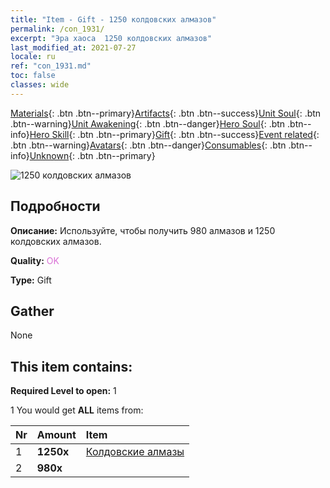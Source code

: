 ```yaml
---
title: "Item - Gift - 1250 колдовских алмазов"
permalink: /con_1931/
excerpt: "Эра хаоса  1250 колдовских алмазов"
last_modified_at: 2021-07-27
locale: ru
ref: "con_1931.md"
toc: false
classes: wide
---
```

 [Materials](/ItemsRU/){: .btn .btn--primary}[Artifacts](/ItemsRU/Artifacts/){: .btn .btn--success}[Unit Soul](/ItemsRU/UnitSoul/){: .btn .btn--warning}[Unit Awakening](/ItemsRU/UnitAwakening/){: .btn .btn--danger}[Hero Soul](/ItemsRU/HeroSoul/){: .btn .btn--info}[Hero Skill](/ItemsRU/HeroSkill/){: .btn .btn--primary}[Gift](/ItemsRU/Gift/){: .btn .btn--success}[Event related](/ItemsRU/Events/){: .btn .btn--warning}[Avatars](/ItemsRU/Avatars/){: .btn .btn--danger}[Consumables](/ItemsRU/Consumables/){: .btn .btn--info}[Unknown](/ItemsRU/Unknown/){: .btn .btn--primary}

 ![1250 колдовских алмазов](/images/t/i_10040.png)

## Подробности
 **Описание:** Используйте, чтобы получить 980 алмазов и 1250 колдовских алмазов.

 **Quality:** <span style="color: #DA70D6">OK</span>

 **Type:** Gift

## Gather

  None

## This item contains:

 **Required Level to open:** 1

 1 You would get **ALL** items  from:

  | Nr | Amount |     Item    |
  |:---|:-------|:------------|
  | 1 |  **1250x** | [Колдовские алмазы](/ItemsRU/con_554/) |  | 
  | 2 |  **980x** | <i class="fas fa-gem"/> |  | 
